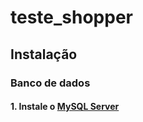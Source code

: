 # teste_shopper

## Instalação

### Banco de dados
#### 1. Instale o <a href="https://dev.mysql.com/downloads/mysql/">MySQL Server</a>
